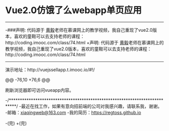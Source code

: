  # Vue2.0仿饿了么webapp单页应用
 <hr>
-###声明: 代码源于 <a  href="https://github.com/ustbhuangyi">黄毅</a>老师在慕课网上的教学视频，我自己重现了vue2.0版本，喜欢的童鞋可以去支持老师的课程：http://coding.imooc.com/class/74.html
+声明: 代码源于 <a  href="https://github.com/ustbhuangyi">黄毅</a>老师在慕课网上的教学视频，我自己重现了vue2.0版本，喜欢的童鞋可以去支持老师的课程：http://coding.imooc.com/class/74.html
 <hr>
 演示地址：http://vuejssellapp.t.imooc.io/#!/

 @@ -76,10 +76,6 @@

 刷新浏览器即可访问vueapp内容。

-/***************************************************************************/
-最近在找工作，如果有意向招前端的公司对我感兴趣，请联系我，谢谢。
-邮箱：xiaqingweb@163.com
-我的简历：https://regtoss.github.io


-(完)
+(完)